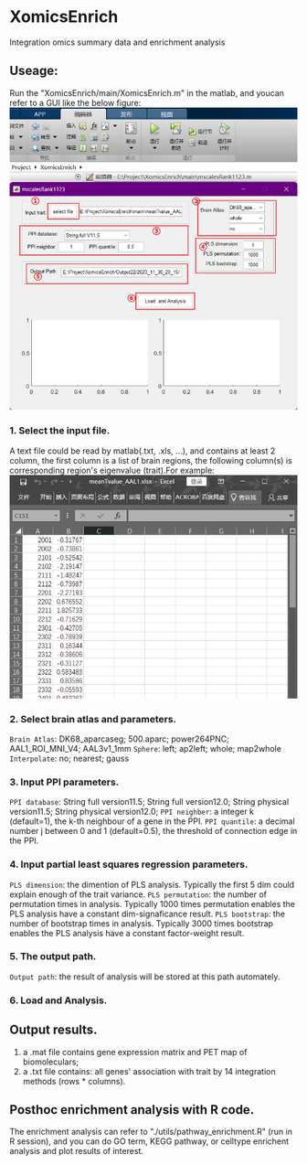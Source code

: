 # XomicsEnrich
Integration omics summary data and enrichment analysis

## Useage:
Run the "XomicsEnrich/main/XomicsEnrich.m" in the matlab, and youcan refer to a GUI like the below figure:
![Input](https://github.com/CaoLuolong/XomicsEnrich/blob/main/pics/GUI.png)

### 1. Select the input file.
A text file could be read by matlab(.txt, .xls, ...), and contains at least 2 column, the first column is a list of brain regions, the following column(s) is corresponding region's eigenvalue (trait).For example:
![Input](https://github.com/CaoLuolong/XomicsEnrich/blob/main/pics/input_example.png)

### 2. Select brain atlas and parameters.
`Brain Atlas`: DK68_aparcaseg; 500.aparc; power264PNC; AAL1_ROI_MNI_V4; AAL3v1_1mm
`Sphere`: left; ap2left; whole; map2whole
`Interpolate`: no; nearest; gauss

### 3. Input PPI parameters.
`PPI database`: String full version11.5; String full version12.0; String physical version11.5; String physical version12.0;
`PPI neighber`: a integer k (default=1), the k-th neighbour of a gene in the PPI.
`PPI quantile`: a decimal number j between 0 and 1 (default=0.5), the threshold of connection edge in the PPI.

### 4. Input partial least squares regression parameters.
`PLS dimension`: the dimention of PLS analysis. Typically the first 5 dim could explain enough of the trait variance.
`PLS permutation`: the number of permutation times in analysis. Typically 1000 times permutation enables the PLS analysis have a constant dim-signaficance result.
`PLS bootstrap`: the number of bootstrap times in analysis. Typically 3000 times bootstrap enables the PLS analysis have a constant factor-weight result.
### 5. The output path.
`Output path`: the result of analysis will be stored at this path automately.

### 6. Load and Analysis.

## Output results.
1) a .mat file contains gene expression matrix and PET map of biomoleculars; 
2) a .txt file contains: all genes' association with trait by 14 integration methods (rows * columns).

## Posthoc enrichment analysis with R code.
The enrichment analysis can refer to "./utils/pathway_enrichment.R" (run in R session), and you can do GO term, KEGG pathway, or celltype enrichent analysis and plot results of interest. 
